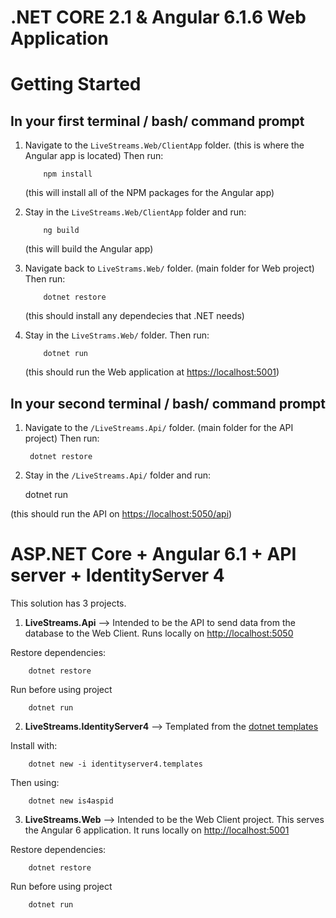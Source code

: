 # .NET CORE 2.1 & Angular 6.1.6 Web Application

# Getting Started

## In your first terminal / bash/ command prompt

1.   Navigate to the `LiveStreams.Web/ClientApp` folder. (this is where the Angular app is located)
     Then run:

             npm install

     (this will install all of the NPM packages for the Angular app)

2.   Stay in the `LiveStreams.Web/ClientApp` folder and run:

             ng build

     (this will build the Angular app)

3.   Navigate back to `LiveStrams.Web/` folder. (main folder for Web project)
     Then run:

             dotnet restore

     (this should install any dependecies that .NET needs)

4.   Stay in the `LiveStrams.Web/` folder.
     Then run:

             dotnet run

     (this should run the Web application at [https://localhost:5001](https://localhost:5001))

## In your second terminal / bash/ command prompt

1.   Navigate to the `/LiveStreams.Api/` folder. (main folder for the API project)
     Then run:

          dotnet restore

2.   Stay in the `/LiveStreams.Api/` folder and run:

     dotnet run

(this should run the API on [https://localhost:5050/api](https://localhost:5050/api))

# ASP.NET Core + Angular 6.1 + API server + IdentityServer 4

This solution has 3 projects.

1. **LiveStreams.Api** --> Intended to be the API to send data from the database to the Web Client. Runs locally on [http://localhost:5050](http://localhost:5050)

Restore dependencies:

        dotnet restore

Run before using project

        dotnet run

2. **LiveStreams.IdentityServer4** --> Templated from the [dotnet templates](https://github.com/IdentityServer/IdentityServer4.Templates)

Install with:

        dotnet new -i identityserver4.templates

Then using:

        dotnet new is4aspid

3. **LiveStreams.Web** --> Intended to be the Web Client project. This serves the Angular 6 application. It runs locally on [http://localhost:5001](http://localhost:5001)

Restore dependencies:

        dotnet restore

Run before using project

        dotnet run
